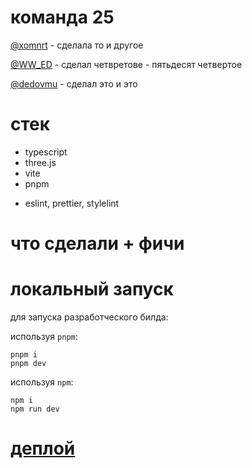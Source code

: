 # команда 25

[@xomnrt](https://t.me/xomnrt) - сделала то и другое

[@WW_ED](https://t.me/WW_ED) - сделал четвретове - пятьдесят четвертое

[@dedovmu](https://t.me/dedovmu) - сделал это и это

# стек
 - typescript
 - three.js
 - vite
 - pnpm

+ eslint, prettier, stylelint

# что сделали + фичи

# локальный запуск
для запуска разработческого билда:

используя `pnpm`:
```
pnpm i
pnpm dev
```

используя `npm`:
```
npm i
npm run dev
```

# [деплой](https://jun-hackathon.vercel.app/)
